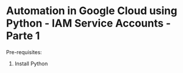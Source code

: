 # Automation in Google Cloud using  Python - IAM Service Accounts - Parte 1

Pre-requisites:
1) Install Python
